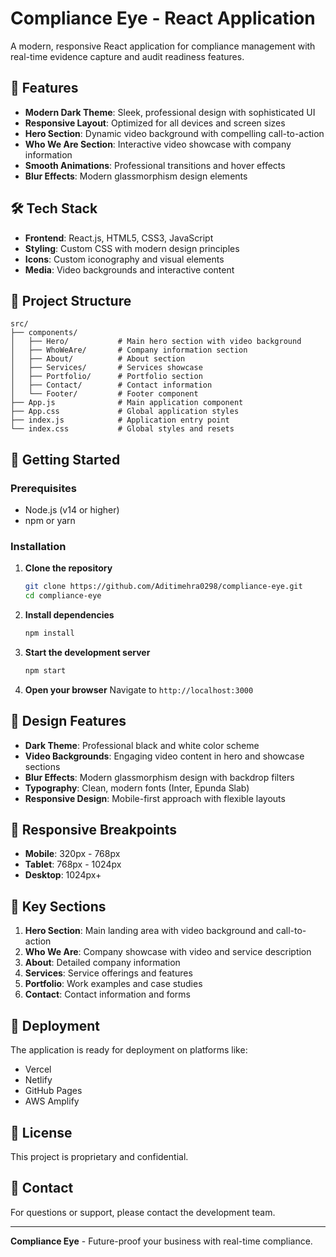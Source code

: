 # Compliance Eye - React Application

A modern, responsive React application for compliance management with real-time evidence capture and audit readiness features.

## 🚀 Features

- **Modern Dark Theme**: Sleek, professional design with sophisticated UI
- **Responsive Layout**: Optimized for all devices and screen sizes
- **Hero Section**: Dynamic video background with compelling call-to-action
- **Who We Are Section**: Interactive video showcase with company information
- **Smooth Animations**: Professional transitions and hover effects
- **Blur Effects**: Modern glassmorphism design elements

## 🛠️ Tech Stack

- **Frontend**: React.js, HTML5, CSS3, JavaScript
- **Styling**: Custom CSS with modern design principles
- **Icons**: Custom iconography and visual elements
- **Media**: Video backgrounds and interactive content

## 📁 Project Structure

```
src/
├── components/
│   ├── Hero/           # Main hero section with video background
│   ├── WhoWeAre/       # Company information section
│   ├── About/          # About section
│   ├── Services/       # Services showcase
│   ├── Portfolio/      # Portfolio section
│   ├── Contact/        # Contact information
│   └── Footer/         # Footer component
├── App.js              # Main application component
├── App.css             # Global application styles
├── index.js            # Application entry point
└── index.css           # Global styles and resets
```

## 🚀 Getting Started

### Prerequisites
- Node.js (v14 or higher)
- npm or yarn

### Installation

1. **Clone the repository**
   ```bash
   git clone https://github.com/Aditimehra0298/compliance-eye.git
   cd compliance-eye
   ```

2. **Install dependencies**
   ```bash
   npm install
   ```

3. **Start the development server**
   ```bash
   npm start
   ```

4. **Open your browser**
   Navigate to `http://localhost:3000`

## 🎨 Design Features

- **Dark Theme**: Professional black and white color scheme
- **Video Backgrounds**: Engaging video content in hero and showcase sections
- **Blur Effects**: Modern glassmorphism design with backdrop filters
- **Typography**: Clean, modern fonts (Inter, Epunda Slab)
- **Responsive Design**: Mobile-first approach with flexible layouts

## 📱 Responsive Breakpoints

- **Mobile**: 320px - 768px
- **Tablet**: 768px - 1024px
- **Desktop**: 1024px+

## 🎯 Key Sections

1. **Hero Section**: Main landing area with video background and call-to-action
2. **Who We Are**: Company showcase with video and service description
3. **About**: Detailed company information
4. **Services**: Service offerings and features
5. **Portfolio**: Work examples and case studies
6. **Contact**: Contact information and forms

## 🚀 Deployment

The application is ready for deployment on platforms like:
- Vercel
- Netlify
- GitHub Pages
- AWS Amplify

## 📄 License

This project is proprietary and confidential.

## 👥 Contact

For questions or support, please contact the development team.

---

**Compliance Eye** - Future-proof your business with real-time compliance.
